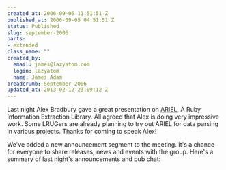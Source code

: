 ```yaml
--- 
created_at: 2006-09-05 11:51:51 Z
published_at: 2006-09-05 04:51:51 Z
status: Published
slug: september-2006
parts: 
- extended
class_name: ""
created_by: 
  email: james@lazyatom.com
  login: lazyatom
  name: James Adam
breadcrumb: September 2006
updated_at: 2013-02-12 23:09:12 Z
---
```


Last night Alex Bradbury gave a great presentation on [ARIEL](http://ariel.rubyforge.org/), A Ruby
Information Extraction Library. All agreed that Alex is doing very
impressive work. Some LRUGers are already planning to try out ARIEL for
data parsing in various projects. Thanks for coming to speak Alex!

We've added a new announcement segment to the meeting. It's a chance
for everyone to share releases, news and events with the group. Here's
a summary of last night's announcements and pub chat:
